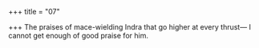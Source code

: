 +++
title = "07"

+++
The praises of mace-wielding Indra that go higher at every thrust— I cannot get enough of good praise for him.